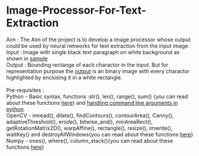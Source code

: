 # Image-Processor-For-Text-Extraction
Aim : The Aim of the project is to develop a image processor whose output could be used by neural networks for text extraction from the input image.<br />
Input : Image with single black text paragraph on white background as shown in [sample](sample_image.jpg)<br />
Output : Bounding rectange of each charactor in the input. But for representation purpose the [output](output.jpg) is an binary image with every charactor highlighted by enclosing it in a white rectangle.<br /><br />
Pre-requisites :<br />
	Python - Basic syntax, functions :str(), len(), range(), sum()	 {you can read about these functions [here](https://docs.python.org/3.4/library/functions.html)} and [handling command line arguments in python](http://www.pythonforbeginners.com/argv/more-fun-with-sys-argv).<br />
	OpenCV - imread(), dilate(), findContours(), contourArea(), Canny(), adaptiveThreshold(), erode(), bitwise_and(), minAreaRect(), getRotationMatrix2D(), warpAffine(), rectangle(), resize(), imwrite(), waitKey() and destroyAllWindows{you can read about these functions [here](https://docs.opencv.org/3.1.0/d2/d96/tutorial_py_table_of_contents_imgproc.html)}<br />
	Numpy - ones(), where(), column_stack(){you can read about these functions [here](https://docs.scipy.org/doc/numpy-1.14.0/genindex.html)}<br />
 
	
